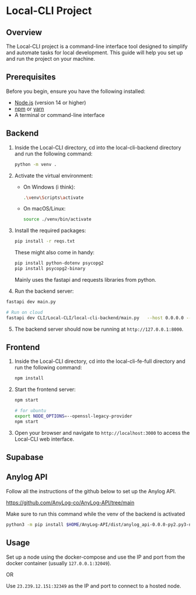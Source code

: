 # Local-CLI Project

## Overview

The Local-CLI project is a command-line interface tool designed to simplify and automate tasks for local development. This guide will help you set up and run the project on your machine.

## Prerequisites

Before you begin, ensure you have the following installed:

- [Node.js](https://nodejs.org/) (version 14 or higher)
- [npm](https://www.npmjs.com/) or [yarn](https://yarnpkg.com/)
- A terminal or command-line interface


<!-- ## Installation -->

## Backend

1. Inside the Local-CLI directory, cd into the local-cli-backend directory and run the following command:
    ```bash
    python -m venv .
    ```
2. Activate the virtual environment:
    - On Windows (i think):
        ```bash
        .\venv\Scripts\activate
        ```
    - On macOS/Linux:
        ```bash
        source ./venv/bin/activate
        ```
3. Install the required packages:
    ```bash
    pip install -r reqs.txt
    ```

    These might also come in handy:
    ```bash
    pip install python-dotenv psycopg2
    pip install psycopg2-binary
    ```

    Mainly uses the fastapi and requests libraries from python.

4. Run the backend server:
```bash
fastapi dev main.py

# Run on cloud 
fastapi dev CLI/Local-CLI/local-cli-backend/main.py   --host 0.0.0.0 --port 8000
```

5. The backend server should now be running at `http://127.0.0.1:8000`.

## Frontend

1. Inside the Local-CLI directory, cd into the local-cli-fe-full directory and run the following command:
    ```bash
    npm install
    ```

2. Start the frontend server:
    ```bash
    npm start
   
   # for ubuntu 
   export NODE_OPTIONS=--openssl-legacy-provider
   npm start
    ```

3. Open your browser and navigate to `http://localhost:3000` to access the Local-CLI web interface.


## Supabase




## Anylog API

Follow all the instructions of the github below to set up the Anylog API.

https://github.com/AnyLog-co/AnyLog-API/tree/main

Make sure to run this command while the venv of the backend is activated

```bash
python3 -m pip install $HOME/AnyLog-API/dist/anylog_api-0.0.0-py2.py3-none-any.whl 
```


## Usage

Set up a node using the docker-compose and use the IP and port from the docker container (usually `127.0.0.1:32049`).

OR 

Use `23.239.12.151:32349` as the IP and port to connect to a hosted node.
